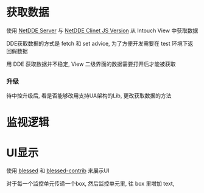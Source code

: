 # 获取数据
使用 [NetDDE Server](https://github.com/chrisoldwood/NetDDE) 与 [NetDDE Clinet JS Version](https://github.com/st-one-io/netdde) 从 Intouch View 中获取数据

DDE获取数据的方式是 fetch 和 set advice, 为了方便开发需要在 test 环境下返回假数据

用 DDE 获取数据并不稳定, View 二级界面的数据需要打开后才能被获取

### 升级

待中控升级后, 看是否能够改用支持UA架构的Lib, 更改获取数据的方法

# 监视逻辑




# UI显示

使用 [blessed](https://github.com/chjj/blessed#windows-compatibility) 和 [blessed-contrib](https://github.com/yaronn/blessed-contrib) 来展示UI

对于每一个监控单元传递一个box, 然后监控单元里, 往 box 里增加 text, 